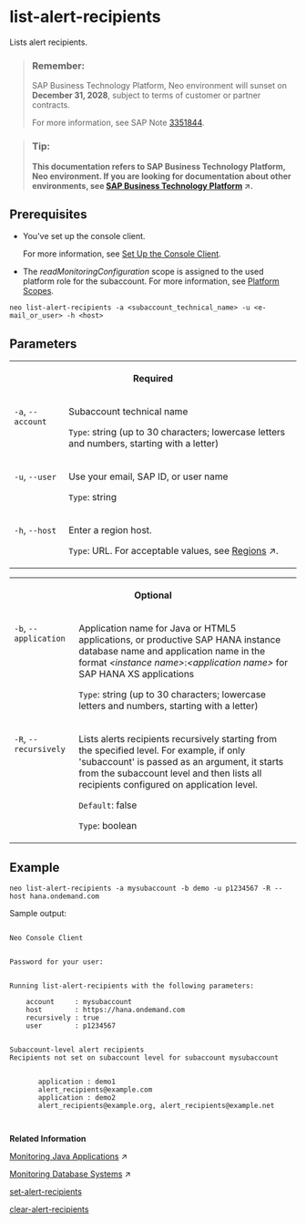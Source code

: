 <!-- loiof326f9df2f5246bbb1878b01cfdbc0ba -->

# list-alert-recipients

Lists alert recipients.



> ### Remember:  
> SAP Business Technology Platform, Neo environment will sunset on **December 31, 2028**, subject to terms of customer or partner contracts.
> 
> For more information, see SAP Note [3351844](https://me.sap.com/notes/3351844).

> ### Tip:  
> **This documentation refers to SAP Business Technology Platform, Neo environment. If you are looking for documentation about other environments, see [SAP Business Technology Platform](https://help.sap.com/viewer/65de2977205c403bbc107264b8eccf4b/Cloud/en-US/6a2c1ab5a31b4ed9a2ce17a5329e1dd8.html "SAP Business Technology Platform (SAP BTP) is an integrated offering comprised of the following technology portfolios: application development; process automation; integration; data, analytics, and enterprise planning; artificial intelligence. The platform offers users the ability to turn data into business value, compose end-to-end business processes, connect entire IT landscapes, and personalize, build and extend SAP applications. This reduces the overall total cost of ownership maintaining SAP landscapes and third-party software across end-to-end business processes.") :arrow_upper_right:.**



<a name="loiof326f9df2f5246bbb1878b01cfdbc0ba__section_an3_mgj_flb"/>

## Prerequisites

-   You've set up the console client.

    For more information, see [Set Up the Console Client](../30-development-neo/set-up-the-console-client-7613dee.md).

-   The *readMonitoringConfiguration* scope is assigned to the used platform role for the subaccount. For more information, see [Platform Scopes](platform-scopes-f226074.md).




```
neo list-alert-recipients -a <subaccount_technical_name> -u <e-mail_or_user> -h <host>
```



## Parameters


<table>
<tr>
<th valign="top" colspan="2">

Required

</th>
</tr>
<tr>
<td valign="top">

`-a`, `--account`

</td>
<td valign="top">

Subaccount technical name

`Type`: string \(up to 30 characters; lowercase letters and numbers, starting with a letter\)

</td>
</tr>
<tr>
<td valign="top">

`-u`, `--user`

</td>
<td valign="top">

Use your email, SAP ID, or user name

`Type`: string

</td>
</tr>
<tr>
<td valign="top">

`-h`, `--host`

</td>
<td valign="top">

Enter a region host.

`Type`: URL. For acceptable values, see [Regions](https://help.sap.com/viewer/65de2977205c403bbc107264b8eccf4b/Cloud/en-US/350356d1dc314d3199dca15bd2ab9b0e.html "You can deploy applications in different regions. Each region represents a geographical location (for example, Europe, US East) where applications, data, or services are hosted.") :arrow_upper_right:.

</td>
</tr>
</table>


<table>
<tr>
<th valign="top" colspan="2">

Optional

</th>
</tr>
<tr>
<td valign="top">

`-b`, `--application` 

</td>
<td valign="top">

Application name for Java or HTML5 applications, or productive SAP HANA instance database name and application name in the format *<instance name\>*:*<application name\>* for SAP HANA XS applications

`Type`: string \(up to 30 characters; lowercase letters and numbers, starting with a letter\)

</td>
</tr>
<tr>
<td valign="top">

`-R`, `--recursively`

</td>
<td valign="top">

Lists alerts recipients recursively starting from the specified level. For example, if only 'subaccount' is passed as an argument, it starts from the subaccount level and then lists all recipients configured on application level.

`Default`: false

`Type`: boolean

</td>
</tr>
</table>



## Example

```
neo list-alert-recipients -a mysubaccount -b demo -u p1234567 -R --host hana.ondemand.com
```

Sample output:

```

Neo Console Client


Password for your user:


Running list-alert-recipients with the following parameters:

    account     : mysubaccount
    host        : https://hana.ondemand.com
    recursively : true
    user        : p1234567


Subaccount-level alert recipients
Recipients not set on subaccount level for subaccount mysubaccount
	

       application : demo1
       alert_recipients@example.com
       application : demo2
       alert_recipients@example.org, alert_recipients@example.net
		 
  
```

**Related Information**  


[Monitoring Java Applications](https://help.sap.com/viewer/64f7d2b06c6b40a9b3097860c5930641/Cloud/en-US/cf4b2953c2534c0a9b491abf5a4847d7.html "") :arrow_upper_right:

[Monitoring Database Systems](https://help.sap.com/viewer/64f7d2b06c6b40a9b3097860c5930641/Cloud/en-US/d5c5c6a37c944ce78fcccf2b84243d8a.html "You can monitor your database system by viewing its metrics in the SAP BTP cockpit, by retrieving them with the Metrics REST API, or by receiving alerts for them. Furthermore, when you use an SAP HANA database system, you can also configure monitoring for its SAP HANA XS applications.") :arrow_upper_right:

[set-alert-recipients](set-alert-recipients-6dae74f.md "Sets alert recipients.")

[clear-alert-recipients](clear-alert-recipients-0f2b2cd.md "Clears alert recipients.")


